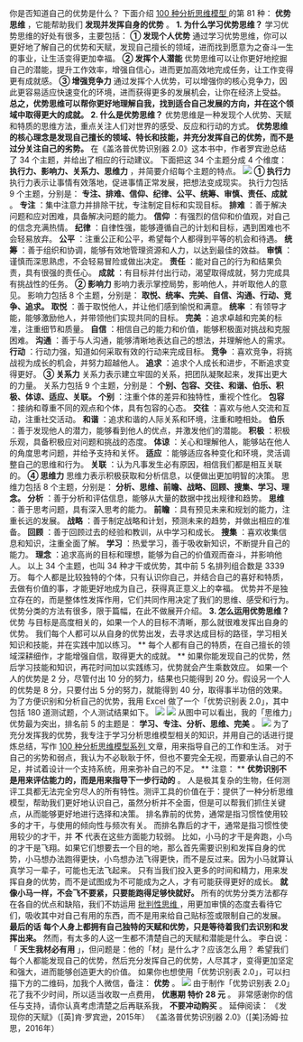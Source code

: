 你是否知道自己的优势是什么？  下面介绍  [ 100 种分析思维模型
](https://mp.weixin.qq.com/mp/appmsgalbum?__biz=MzA4ODE2OTIxMw==&action=getalbum&album_id=1701638273011351554#wechat_redirect)
的第 81 种： **优势思维** ，它能帮助我们 **发现并发挥自身的优势** 。  **1\. 为什么学习优势思维？**
学习优势思维的好处有很多，主要包括：  **① 发现个人优势**
通过学习优势思维，你可以更好地了解自己的优势和天赋，发现自己擅长的领域，进而找到愿意为之奋斗一生的事业，让生活变得更加幸福。  **② 发挥个人潜能**
优势思维可以让你更好地挖掘自己的潜能，提升工作效率，增强自信心，进而更加高效地完成任务，让工作变得更有成就感。  **③ 增强竞争力**
通过发挥个人优势，可以增强你的核心竞争力，因此更容易适应快速变化的环境，进而获得更多的发展机会，让你在经济上受益。
**总之，优势思维可以帮你更好地理解自我，找到适合自己发展的方向，并在这个领域中取得更大的成就。** **2\. 什么是优势思维？**
优势思维是一种发现个人优势、天赋和特质的思维方法，重点关注人们对世界的感受、反应和行动的方式。
**优势思维的核心理念是发现自己擅长的领域、特长和技能，并充分发挥自己的优势，而不是过分关注自己的劣势。** 在《盖洛普优势识别器
2.0》这本书中，作者罗宾逊总结了 34 个主题，并给出了相应的行动建议。  下面把这 34 个主题分成 4 个维度：
**执行力、影响力、关系力、思维力** ，并简要介绍每个主题的特点。
![](https://mmbiz.qpic.cn/mmbiz_png/giaycic3UNwo15zVVa0wX0IGxqStAMALJVQUE90oH2qQ2DG34PeCEdB4MT6zkra3OxY6pG1l5FPj2rzXG1JxZy4g/640?wx_fmt=png&from=appmsg)
**① 执行力** 执行力表示让事情有效落地，促进事情正常发展，把想法变成现实。  执行力包括 9 个主题，分别是：
**专注、排难、信仰、纪律、公平、统筹、审慎、责任、成就** 。  **专注** ：集中注意力并排除干扰，专注制定目标和实现目标。  **排难**
：善于解决问题和应对困难，具备解决问题的能力。  **信仰** ：有强烈的信仰和价值观，对自己的信念充满热情。  **纪律**
：自律性强，能够遵循自己的计划和目标，遇到困难也不会轻易放弃。  **公平** ：注重公正和公平，希望每个人都得到平等的机会和待遇。  **统筹**
：善于组织和协调，能够有效地管理资源和人力，以达到最佳的效益。  **审慎** ：谨慎而深思熟虑，不会轻易冒险或做出决定。  **责任**
：能对自己的行为和结果负责，具有很强的责任心。  **成就** ：有目标并付出行动，渴望取得成就，努力完成具有挑战性的任务。  **② 影响力**
影响力表示掌控局势，影响他人，并听取他人的意见。  影响力包括 8 个主题，分别是： **取悦、统率、完美、自信、沟通、行动、竞争、追求。** **取悦**
：善于取悦他人，并让他们感到愉悦和满意。  **统率** ：有领导才能，能够激励他人，并带领他们实现共同的目标。  **完美**
：追求卓越和完美的标准，注重细节和质量。  **自信** ：相信自己的能力和价值，能够积极面对挑战和克服困难。  **沟通**
：善于与人沟通，能够清晰地表达自己的想法，并理解他人的需求。  **行动** ：行动力强，知道如何采取有效的行动来完成目标。  **竞争**
：喜欢竞争，将挑战视为成长的机会，并努力超越他人。  **追求** ：追求个人成长和进步，不断追求变得更好。  **③ 关系力**
关系力表示建立牢固的关系，把团队凝聚起来，发挥出更大的力量。  关系力包括 9 个主题，分别是：
**个别、包容、交往、和谐、伯乐、积极、体谅、适应、关联。** **个别** ：注重个体的差异和独特性，重视个性化。  **包容**
：接纳和尊重不同的观点和个体，具有包容的心态。  **交往** ：喜欢与他人交流和互动，注重社交活动。  **和谐**
：追求和谐的人际关系和环境，注重和睦相处。  **伯乐** ：善于发现他人的潜力，能够看到他人的优点，并激发他们的潜能。  **积极**
：积极乐观，具备积极应对问题和挑战的态度。  **体谅** ：关心和理解他人，能够站在他人的角度思考问题，并给予支持和关怀。  **适应**
：能够适应各种变化和环境，灵活调整自己的思维和行为。  **关联** ：认为凡事发生必有原因，相信我们都是相互关联的。  **④ 思维力**
思维力表示积极获取和分析信息，以便做出更加明智的决策。  思维力包括 8 个主题，分别是： **分析、思维、前瞻、战略、回顾、搜集、学习、理念。**
**分析** ：善于分析和评估信息，能够从大量的数据中找出规律和趋势。  **思维** ：善于思考问题，具有深入思考的能力。  **前瞻**
：具有预见未来和规划的能力，注重长远的发展。  **战略** ：善于制定战略和计划，预测未来的趋势，并做出相应的准备。  **回顾**
：善于回顾过去的经验和教训，从中学习和成长。  **搜集** ：喜欢收集信息和知识，注重全面了解。  **学习**
：热爱学习，善于吸收新知识，不断提升自己的能力。  **理念** ：追求高尚的目标和理想，能够为自己的价值观而奋斗，并影响他人。  以上 34 个主题，也叫
34 种才干或优势，其中前 5 名排列组合数是 3339 万。
每个人都是比较独特的个体，只有认识你自己，并结合自己的喜好和特质，去做有价值的事，才能更好地成为自己，获得真正意义上的幸福。
优势并不是独立存在的，而是整体性发挥作用，它们共同作用决定了我们的思维、感受和行为。  优势分类的方法有很多，限于篇幅，在此不做展开介绍。  **3\.
怎么运用优势思维？** 优势  与目标是高度相关的，如果一个人的目标不清晰，那么就很难发挥出自身的优势。
我们每个人都可以从自身的优势出发，去寻求达成目标的路径，学习相关知识和技能，并在实践中加以练习。  **
每个人都有自己的特质，在自己擅长的领域深耕细作，才能增强自信，取得更大的成就。  **
如果你能发现自己的优势，然后学习技能和知识，再花时间加以实践练习，优势就会产生乘数效应。  如果一个人的优势是 2 分，尽管付出 10
分的努力，结果也只能得到 20 分。假设另一个人的优势是 8 分，只要付出 5 分的努力，就能得到 40 分，取得事半功倍的效果。
为了方便识别和分析自己的优势，我用 Excel 做了一个「优势识别表 2.0」，其中包括 180 道测试题，个人测试结果如下。
![](https://mmbiz.qpic.cn/mmbiz_png/giaycic3UNwo15zVVa0wX0IGxqStAMALJVmxof9341ZUK9JUB5QPgr9wVAboXl8vJTJxcoCawkfht9mdySnNqSFw/640?wx_fmt=png&from=appmsg)
![](https://mmbiz.qpic.cn/mmbiz_png/giaycic3UNwo15zVVa0wX0IGxqStAMALJVkwrC7ua7hAMxZRGP7fjKpYsCOnBm2wR7b7HkoPBciczCibYg6f6AKc2g/640?wx_fmt=png&from=appmsg)
从图中可以看出，我的「思维力」优势最为突出，排名前 5 的主题是： **学习、专注、分析、思维、完美** 。
![](https://mmbiz.qpic.cn/mmbiz_png/giaycic3UNwo15zVVa0wX0IGxqStAMALJVC30q2rvfrWsnic8bI3k5OvKQqvggLtrWOhlpPOX4Gn7LtibyEazwdz6A/640?wx_fmt=png&from=appmsg)
为了充分发挥我的优势，我专注于学习分析思维模型相关的知识，并用自己的话进行提炼总结，写作  [ 100 种分析思维模型系列
](https://mp.weixin.qq.com/mp/appmsgalbum?__biz=MzA4ODE2OTIxMw==&action=getalbum&album_id=1701638273011351554#wechat_redirect)
文章，用来指导自己的工作和生活。
对于自己的劣势和弱点，我认为不必耿耿于怀，但也不要完全无视，而要承认自己的不足，并试着设计一个支持系统，用来弥补自己的不足。  ** 注意：  **
**优势识别不是用来评估能力的，而是用来指导下一步行动的** 。
人是极其复杂的生物，任何测评工具都无法完全穷尽人的所有特性。测评工具的价值在于：提供了一种分析思维模型，帮助我们更好地认识自己，虽然分析并不全面，但是可以帮我们抓住关键点，从而能够更好地进行选择和决策。
排名靠前的优势，通常是指习惯性使用较多的才干，与使用的倾向性与频次有关。  而排名靠后的才干，通常是指习惯性使用较少的才干，并 **不**
代表在这些方面能力较弱。
比如，小马的才干是奔跑，小鸟的才干是飞翔。如果它们想要去一个目的地，那么首先需要识别和发挥自身的优势，小马想办法跑得更快，小鸟想办法飞得更快，而不是反过来。因为小马就算认真学习一辈子，可能也无法飞起来。
只有当我们投入更多的时间和精力，用来发挥自身的优势，而不是试图成为不可能成为之人，才有可能获得更好的成长。
**就像小马一样，不会飞不要紧，只要能跑得足够快就好。** 所有的优势分类方法都存在各自的优点和缺陷，我们不妨运用  [ 批判性思维
](http://mp.weixin.qq.com/s?__biz=MzA4ODE2OTIxMw==&mid=2653481563&idx=1&sn=0b5fbbf66ec45cae08d2e4229119a2e7&chksm=8bf205c9bc858cdfe45cc0500b0a1952721cf2a966fb49aa6a0673e5ab83c446dfe3c1d25aa7&scene=21#wechat_redirect)
，用更加审慎的态度去看待它们，吸收其中对自己有用的东西，而不是用来给自己贴标签或限制自己的发展。  **最后的话**
**每个人身上都拥有自己独特的天赋和优势，只是等待着我们去识别和发挥出来。** 然而，有太多的人这一生都不清楚自己的天赋和潜能是什么。  李白说：「
**天生我材必有用** 」，但问题是：他的「材」是什么才？应该怎么用？
希望我们每个人都能发现自己的优势，然后充分发挥自己的优势，人尽其才，变得更加坚定和强大，进而能够创造更大的价值。  如果你也想使用「优势识别表
2.0」，可以扫描下方的二维码，加我个人微信，备注： **优势** 。
![](https://mmbiz.qpic.cn/mmbiz_png/giaycic3UNwo15zVVa0wX0IGxqStAMALJVpybeDDuMEGYWHcAIYnLOicEw91tEIJiblia4yK88kao9uSx6OBYe3foFA/640?wx_fmt=png&from=appmsg)
由于制作「优势识别表 2.0」花了我不少时间，所以适当收取一点费用， **优惠期** **特价** **28 元** 。
非常感谢你的信任与支持，请你认真考虑清楚之后再联系我， **不要冲动购买** 。  延伸阅读：  《发现你的天赋》（[英]肯·罗宾逊，2015年）
《盖洛普优势识别器 2.0》（[美]汤姆·拉思，2016年）